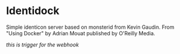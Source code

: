 # Identidock

Simple identicon server based on monsterid from Kevin Gaudin.
From "Using Docker" by Adrian Mouat published by O'Reilly Media.

*this is trigger for the webhook*